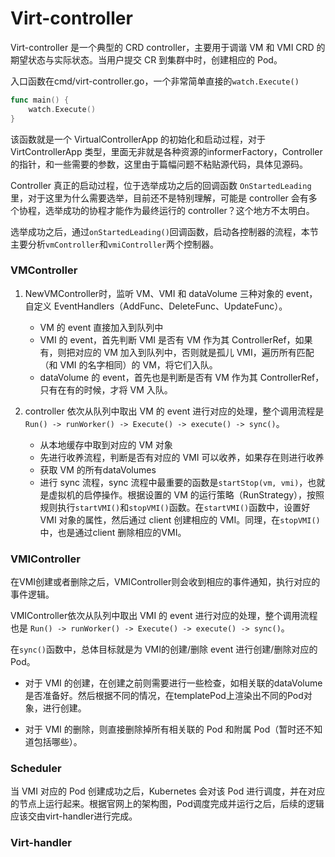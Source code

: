 # Virt-controller

Virt-controller 是一个典型的 CRD controller，主要用于调谐 VM 和 VMI CRD 的期望状态与实际状态。当用户提交 CR 到集群中时，创建相应的 Pod。

入口函数在cmd/virt-controller.go，一个非常简单直接的`watch.Execute()`
```go
func main() {
	watch.Execute()
}

```

该函数就是一个 VirtualControllerApp 的初始化和启动过程，对于 VirtControllerApp 类型，里面无非就是各种资源的informerFactory，Controller的指针，和一些需要的参数，这里由于篇幅问题不粘贴源代码，具体见源码。

Controller 真正的启动过程，位于选举成功之后的回调函数 `OnStartedLeading` 里，对于这里为什么需要选举，目前还不是特别理解，可能是 controller 会有多个协程，选举成功的协程才能作为最终运行的 controller？这个地方不太明白。

选举成功之后，通过`onStartedLeading()`回调函数，启动各控制器的流程，本节主要分析`vmController`和`vmiController`两个控制器。


### VMController

1. NewVMController时，监听 VM、VMI 和 dataVolume 三种对象的 event，自定义 EventHandlers（AddFunc、DeleteFunc、UpdateFunc）。
   - VM 的 event 直接加入到队列中
   - VMI 的 event，首先判断 VMI 是否有 VM 作为其 ControllerRef，如果有，则把对应的 VM 加入到队列中，否则就是孤儿 VMI，遍历所有匹配（和 VMI 的名字相同）的 VM，将它们入队。
   - dataVolume 的 event，首先也是判断是否有 VM 作为其 ControllerRef，只有在有的时候，才将 VM 入队。

2. controller 依次从队列中取出 VM 的 event 进行对应的处理，整个调用流程是 `Run() -> runWorker() -> Execute() -> execute() -> sync()`。
   - 从本地缓存中取到对应的 VM 对象
   - 先进行收养流程，判断是否有对应的 VMI 可以收养，如果存在则进行收养
   - 获取 VM 的所有dataVolumes
   - 进行 sync 流程，sync 流程中最重要的函数是`startStop(vm, vmi)`，也就是虚拟机的启停操作。根据设置的 VM 的运行策略（RunStrategy），按照规则执行`startVMI()`和`stopVMI()`函数。在`startVMI()`函数中，设置好 VMI 对象的属性，然后通过 client 创建相应的 VMI。同理，在`stopVMI()`中，也是通过client 删除相应的VMI。
  
### VMIController

在VMI创建或者删除之后，VMIController则会收到相应的事件通知，执行对应的事件逻辑。

VMIController依次从队列中取出 VMI 的 event 进行对应的处理，整个调用流程也是 `Run() -> runWorker() -> Execute() -> execute() -> sync()`。

在`sync()`函数中，总体目标就是为 VMI的创建/删除 event 进行创建/删除对应的 Pod。

- 对于 VMI 的创建，在创建之前则需要进行一些检查，如相关联的dataVolume是否准备好。然后根据不同的情况，在templatePod上渲染出不同的Pod对象，进行创建。

- 对于 VMI 的删除，则直接删除掉所有相关联的 Pod 和附属 Pod（暂时还不知道包括哪些）。

### Scheduler
当 VMI 对应的 Pod 创建成功之后，Kubernetes 会对该 Pod 进行调度，并在对应的节点上运行起来。根据官网上的架构图，Pod调度完成并运行之后，后续的逻辑应该交由virt-handler进行完成。

### Virt-handler






